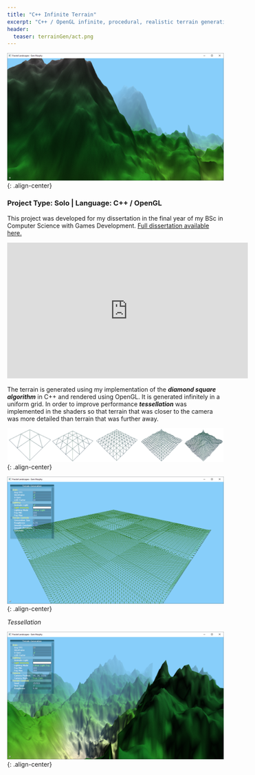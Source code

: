 ```yaml
---
title: "C++ Infinite Terrain"
excerpt: "C++ / OpenGL infinite, procedural, realistic terrain generation"
header:
  teaser: terrainGen/act.png
---
```


![Action shot](/images/terrainGen/act.png){: .align-center}

### Project Type: Solo | Language: C++ / OpenGL

This project was developed for my dissertation in the final year of my BSc in Computer Science with Games Development. [Full dissertation available here.](docs/fractalFlyover.pdf)

<iframe width="560" height="315" src="https://www.youtube.com/embed/hnawkmUVQQQ" frameborder="0" allowfullscreen></iframe>

The terrain is generated using my implementation of the ***diamond square algorithm*** in C++ and rendered using OpenGL. It is generated infinitely in a uniform grid. In order to improve performance ***tessellation*** was implemented in the shaders so that terrain that was closer to the camera was more detailed than terrain that was further away.

![Action shot](/images/terrainGen/tess1.png){: .align-center}

![Action shot](/images/terrainGen/tess2.png){: .align-center}

*Tessellation*

![Action shot](/images/terrainGen/alg.png){: .align-center}